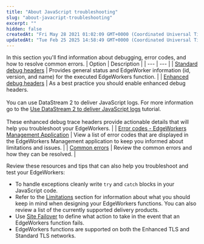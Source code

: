 ```yaml
---
title: "About JavaScript troubleshooting"
slug: "about-javacript-troubleshooting"
excerpt: ""
hidden: false
createdAt: "Fri May 28 2021 01:02:09 GMT+0000 (Coordinated Universal Time)"
updatedAt: "Tue Feb 25 2025 14:58:49 GMT+0000 (Coordinated Universal Time)"
---
```

In this section you'll find information about debugging, error codes, and how to resolve common errors. 
| Option | Description |
| --- | --- |
| [Standard debug headers](enable-standard-debug-headers.md) | Provides general status and EdgeWorker information (id, version, and name) for the executed EdgeWorkers function. |
| [Enhanced debug headers](enable-enhanced-debug-headers.md) | As a best practice you should enable enhanced debug headers.<br/><br/>You can use DataStream 2 to deliver JavaScript logs. For more information go to the [Use DataStream 2 to deliver JavaScript logs](ds2-javascript-logging.md)  tutorial.<br/><br/>These enhanced debug trace headers provide actionable details that will help you troubleshoot your EdgeWorkers. |
| [Error codes - EdgeWorkers Management Application](error-codes.md) | View a list of error codes that are displayed in the EdgeWorkers Management application to keep you informed about limitations and issues. |
| [Common errors](common-errors.md) | Review the common errors and how they can be resolved. |


Review these resources and tips that can also help you troubleshoot and test your EdgeWorkers:

- To handle exceptions cleanly write `try` and `catch` blocks in your JavaScript code.
- Refer to the [Limitations](limitations.md) section for information about what you should keep in mind when designing your EdgeWorkers functions. You can also review a list of the currently supported delivery products.
- Use [Site Failover](site-failover.md) to define what action to take in the event that an EdgeWorkers function fails.
- EdgeWorkers functions are supported on both the Enhanced TLS and Standard TLS networks.
